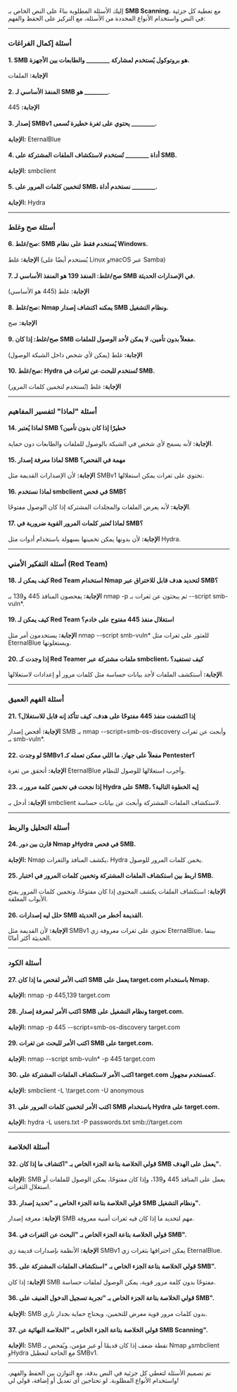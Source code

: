 إليك الأسئلة المطلوبة بناءً على النص الخاص بـ **SMB Scanning**، مع تغطية كل جزئية في النص واستخدام الأنواع المحددة من الأسئلة، مع التركيز على الحفظ والفهم:

---

### **أسئلة إكمال الفراغات**

#### 1. **SMB** هو بروتوكول يُستخدم لمشاركة ________ والطابعات بين الأجهزة.
**الإجابة:** الملفات

#### 2. المنفذ الأساسي لـ SMB هو ________.
**الإجابة:** 445

#### 3. إصدار **SMBv1** يحتوي على ثغرة خطيرة تُسمى ________.
**الإجابة:** EternalBlue

#### 4. أداة ________ تُستخدم لاستكشاف الملفات المشتركة على SMB.
**الإجابة:** smbclient

#### 5. لتخمين كلمات المرور على SMB، نستخدم أداة ________.
**الإجابة:** Hydra

---

### **أسئلة صح وغلط**

#### 6. **صح/غلط**: SMB يُستخدم فقط على نظام Windows.
**الإجابة:** غلط (يُستخدم أيضًا على Linux وmacOS عبر Samba)

#### 7. **صح/غلط**: المنفذ 139 هو المنفذ الأساسي لـ SMB في الإصدارات الحديثة.
**الإجابة:** غلط (445 هو الأساسي)

#### 8. **صح/غلط**: Nmap يمكنه اكتشاف إصدار SMB ونظام التشغيل.
**الإجابة:** صح

#### 9. **صح/غلط**: إذا كان SMB مفعلاً بدون تأمين، لا يمكن لأحد الوصول للملفات.
**الإجابة:** غلط (يمكن لأي شخص داخل الشبكة الوصول)

#### 10. **صح/غلط**: Hydra تُستخدم للبحث عن ثغرات في SMB.
**الإجابة:** غلط (تُستخدم لتخمين كلمات المرور)

---
### **أسئلة "لماذا" لتفسير المفاهيم**

#### 14. لماذا يُعتبر SMB خطيرًا إذا كان بدون تأمين؟
**الإجابة:** لأنه يسمح لأي شخص في الشبكة بالوصول للملفات والطابعات دون حماية.

#### 15. لماذا معرفة إصدار SMB مهمة في الفحص؟
**الإجابة:** لأن الإصدارات القديمة مثل SMBv1 تحتوي على ثغرات يمكن استغلالها.

#### 16. لماذا نستخدم smbclient في فحص SMB؟
**الإجابة:** لأنه يعرض الملفات والمجلدات المشتركة إذا كان الوصول مفتوحًا.

#### 17. لماذا تُعتبر كلمات المرور القوية ضرورية في SMB؟
**الإجابة:** لأن بدونها يمكن تخمينها بسهولة باستخدام أدوات مثل Hydra.

---

### **أسئلة التفكير الأمني (Red Team)**

#### 18. كيف يمكن لـ Red Team استخدام Nmap لتحديد هدف قابل للاختراق عبر SMB؟
**الإجابة:** يفحصون المنافذ 445 و139 بـ nmap -p ثم يبحثون عن ثغرات بـ --script smb-vuln*.

#### 19. كيف يمكن لـ Red Team استغلال منفذ 445 مفتوح على خادم؟
**الإجابة:** يستخدمون أمر مثل nmap --script smb-vuln* للعثور على ثغرات مثل EternalBlue ويستغلونها.

#### 20. إذا وجدت كـ Red Teamer ملفات مشتركة عبر smbclient، كيف تستفيد؟
**الإجابة:** أستكشف الملفات لأجد بيانات حساسة مثل كلمات مرور أو إعدادات لاستغلالها.

---

### **أسئلة الفهم العميق**

#### 21. إذا اكتشفت منفذ 445 مفتوحًا على هدف، كيف تتأكد إنه قابل للاستغلال؟
**الإجابة:** أفحص إصدار SMB بـ nmap --script=smb-os-discovery وأبحث عن ثغرات بـ smb-vuln*.

#### 22. لو وجدت SMBv1 مفعلاً على جهاز، ما اللي ممكن تعمله كـ Pentester؟
**الإجابة:** أتحقق من ثغرة EternalBlue وأجرب استغلالها للوصول للنظام.

#### 23. إذا نجحت في تخمين كلمة مرور بـ Hydra على SMB، إيه الخطوة التالية؟
**الإجابة:** أدخل بـ smbclient لاستكشاف الملفات المشتركة وأبحث عن بيانات حساسة.

---

### **أسئلة التحليل والربط**

#### 24. قارن بين دور Nmap وHydra في فحص SMB.
**الإجابة:** Nmap يكشف المنافذ والثغرات، Hydra يخمن كلمات المرور للوصول.

#### 25. اربط بين استكشاف الملفات المشتركة وتخمين كلمات المرور في اختبار SMB.
**الإجابة:** استكشاف الملفات يكشف المحتوى إذا كان مفتوحًا، وتخمين كلمات المرور يفتح الأبواب المغلقة.

#### 26. حلل ليه إصدارات SMB القديمة أخطر من الحديثة.
**الإجابة:** لأن القديمة مثل SMBv1 تحتوي على ثغرات معروفة زي EternalBlue، بينما الحديثة أكثر أمانًا.

---

### **أسئلة الكود**

#### 27. اكتب الأمر لفحص ما إذا كان SMB يعمل على target.com باستخدام Nmap.
**الإجابة:** nmap -p 445,139 target.com

#### 28. اكتب الأمر لمعرفة إصدار SMB ونظام التشغيل على target.com.
**الإجابة:** nmap -p 445 --script=smb-os-discovery target.com

#### 29. اكتب الأمر للبحث عن ثغرات SMB على target.com.
**الإجابة:** nmap --script smb-vuln* -p 445 target.com

#### 30. اكتب الأمر لاستكشاف الملفات المشتركة على target.com كمستخدم مجهول.
**الإجابة:** smbclient -L \\target.com -U anonymous

#### 31. اكتب الأمر لتخمين كلمات المرور على SMB باستخدام Hydra على target.com.
**الإجابة:** hydra -L users.txt -P passwords.txt smb://target.com

---

### **أسئلة الخلاصة**

#### 32. قولي الخلاصة بتاعة الجزء الخاص بـ "اكتشاف ما إذا كان SMB يعمل على الهدف".
**الإجابة:** SMB يعمل على المنافذ 445 و139، وإذا كان مفتوحًا، يمكن الوصول للملفات أو استغلال الثغرات.

#### 33. قولي الخلاصة بتاعة الجزء الخاص بـ "تحديد إصدار SMB ونظام التشغيل".
**الإجابة:** معرفة إصدار SMB مهم لتحديد ما إذا كان فيه ثغرات أمنية معروفة.

#### 34. قولي الخلاصة بتاعة الجزء الخاص بـ "البحث عن الثغرات في SMB".
**الإجابة:** الأنظمة بإصدارات قديمة زي SMBv1 يمكن اختراقها بثغرات زي EternalBlue.

#### 35. قولي الخلاصة بتاعة الجزء الخاص بـ "استكشاف الملفات المشتركة على SMB".
**الإجابة:** إذا كان SMB مفتوحًا بدون كلمة مرور قوية، يمكن الوصول لملفات حساسة.

#### 36. قولي الخلاصة بتاعة الجزء الخاص بـ "تجربة تسجيل الدخول العنيف على SMB".
**الإجابة:** SMB بدون كلمات مرور قوية معرض للتخمين، ويحتاج حماية بجدار ناري.

#### 37. قولي الخلاصة بتاعة الجزء الخاص بـ "الخلاصة النهائية عن SMB Scanning".
**الإجابة:** SMB نقطة ضعف إذا كان قديمًا أو غير مؤمن، ويُفحص بـ Nmap وsmbclient وHydra مع الحاجة لتعطيل SMBv1.

---

تم تصميم الأسئلة لتغطي كل جزئية في النص بدقة، مع التوازن بين الحفظ والفهم، واستخدام الأنواع المطلوبة. لو تحتاجين أي تعديل أو إضافة، قولي لي!